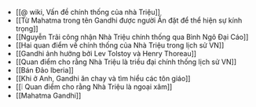 - [[@ wiki, Vấn đề chính thống của nhà Triệu]]
- [[Từ Mahatma trong tên Gandhi được người Ấn đặt để thể hiện sự kính trọng]]
- [[Nguyễn Trãi công nhận Nhà Triệu chính thống qua Bình Ngô Đại Cáo]]
- [[Hai quan điểm về chính thống của Nhà Triệu trong lịch sử VN]]
- [[Gandhi ảnh hưởng bởi Lev Tolstoy và Henry Thoreau]]
- [[Quan điểm cho rằng Nhà Triệu là triều đại chính thống lịch sử VN]]
- [[Bán Đảo Iberia]]
- [[Khi ở Anh, Gandhi ăn chay và tìm hiểu các tôn giáo]]
- [[❕ Quan điểm cho rằng Nhà Triệu là ngoại xâm]]
- [[Mahatma Gandhi]]
